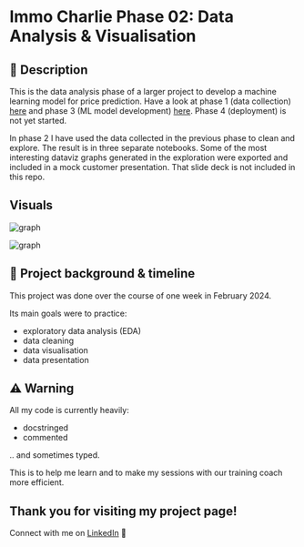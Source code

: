 # Immo Charlie Phase 02: Data Analysis & Visualisation

## 📖 Description

This is the data analysis phase of a larger project to develop a machine learning model for price prediction.
Have a look at phase 1 (data collection) [here](https://github.com/emsuru/charlie-01-data-collection) and phase 3 (ML model development) [here](https://github.com/emsuru/charlie-03-ML-model-development). Phase 4 (deployment) is not yet started.

In phase 2 I have used the data collected in the previous phase to clean and explore. The result is in three separate notebooks.
Some of the most interesting dataviz graphs generated in the exploration were exported and included in a mock customer presentation. That slide deck is not included in this repo.

## Visuals


![graph](median_prices_by_property_category_and_region.png)

![graph](proportion_of_properties_by_price_segment.png)


## 📂 Project background & timeline

This project was done over the course of one week in February 2024.

Its main goals were to practice:

- exploratory data analysis (EDA)
- data cleaning
- data visualisation
- data presentation

## ⚠️ Warning

All my code is currently heavily:

- docstringed
- commented

.. and sometimes typed.

This is to help me learn and to make my sessions with our training coach more efficient.

## Thank you for visiting my project page!

Connect with me on [LinkedIn](https://www.linkedin.com/in/mirunasuru/) 🤍
